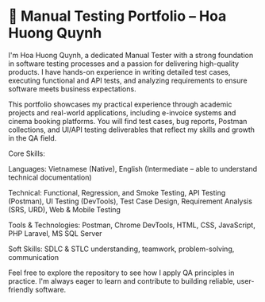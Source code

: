 # 🧪 Manual Testing Portfolio – Hoa Huong Quynh

I'm Hoa Huong Quynh, a dedicated Manual Tester with a strong foundation in software testing processes and a passion for delivering high-quality products. I have hands-on experience in writing detailed test cases, executing functional and API tests, and analyzing requirements to ensure software meets business expectations.

This portfolio showcases my practical experience through academic projects and real-world applications, including e-invoice systems and cinema booking platforms. You will find test cases, bug reports, Postman collections, and UI/API testing deliverables that reflect my skills and growth in the QA field.

Core Skills:

Languages: Vietnamese (Native), English (Intermediate – able to understand technical documentation)

Technical: Functional, Regression, and Smoke Testing, API Testing (Postman), UI Testing (DevTools), Test Case Design, Requirement Analysis (SRS, URD), Web & Mobile Testing

Tools & Technologies: Postman, Chrome DevTools, HTML, CSS, JavaScript, PHP Laravel, MS SQL Server

Soft Skills: SDLC & STLC understanding, teamwork, problem-solving, communication

Feel free to explore the repository to see how I apply QA principles in practice. I'm always eager to learn and contribute to building reliable, user-friendly software.

